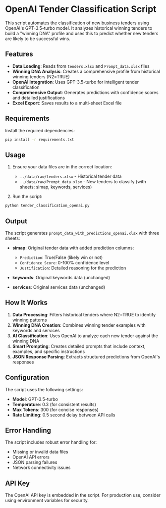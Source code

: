 # OpenAI Tender Classification Script

This script automates the classification of new business tenders using OpenAI's GPT-3.5-turbo model. It analyzes historical winning tenders to build a "winning DNA" profile and uses this to predict whether new tenders are likely to be successful wins.

## Features

- **Data Loading**: Reads from `tenders.xlsx` and `Prompt_data.xlsx` files
- **Winning DNA Analysis**: Creates a comprehensive profile from historical winning tenders (N2=TRUE)
- **OpenAI Integration**: Uses GPT-3.5-turbo for intelligent tender classification
- **Comprehensive Output**: Generates predictions with confidence scores and detailed justifications
- **Excel Export**: Saves results to a multi-sheet Excel file

## Requirements

Install the required dependencies:

```bash
pip install -r requirements.txt
```

## Usage

1. Ensure your data files are in the correct location:
   - `../data/raw/tenders.xlsx` - Historical tender data
   - `../data/raw/Prompt_data.xlsx` - New tenders to classify (with sheets: simap, keywords, services)

2. Run the script:

```bash
python tender_classification_openai.py
```

## Output

The script generates `prompt_data_with_predictions_openai.xlsx` with three sheets:

- **simap**: Original tender data with added prediction columns:
  - `Prediction`: True/False (likely win or not)
  - `Confidence_Score`: 0-100% confidence level
  - `Justification`: Detailed reasoning for the prediction

- **keywords**: Original keywords data (unchanged)
- **services**: Original services data (unchanged)

## How It Works

1. **Data Processing**: Filters historical tenders where N2=TRUE to identify winning patterns
2. **Winning DNA Creation**: Combines winning tender examples with keywords and services
3. **AI Classification**: Uses OpenAI to analyze each new tender against the winning DNA
4. **Smart Prompting**: Creates detailed prompts that include context, examples, and specific instructions
5. **JSON Response Parsing**: Extracts structured predictions from OpenAI's responses

## Configuration

The script uses the following settings:
- **Model**: GPT-3.5-turbo
- **Temperature**: 0.3 (for consistent results)
- **Max Tokens**: 300 (for concise responses)
- **Rate Limiting**: 0.5 second delay between API calls

## Error Handling

The script includes robust error handling for:
- Missing or invalid data files
- OpenAI API errors
- JSON parsing failures
- Network connectivity issues

## API Key

The OpenAI API key is embedded in the script. For production use, consider using environment variables for security.
